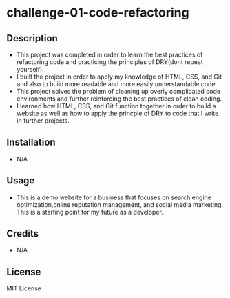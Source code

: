 # challenge-01-code-refactoring

## Description

- This project was completed in order to learn the best practices of refactoring code and practicing the principles of DRY(dont repeat yourself).
- I built the project in order to apply my knowledge of HTML, CSS, and Git and also to build more readable and more easily understandable code.
- This project solves the problem of cleaning up overly complicated code environments and further reinforcing the best practices of clean coding.
- I learned how HTML, CSS, and Git function together in order to build a website as well as how to apply the princple of DRY to code that I write in further projects.
## Installation

- N/A

## Usage

- This is a demo website for a business that focuses on search engine optimization,online reputation management, and social media marketing. This is a starting point for my future as a developer.

## Credits
- N/A
## License

MIT License
